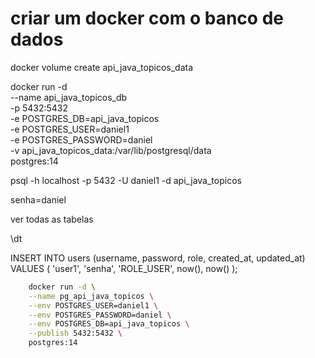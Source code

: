 # criar um docker com o banco de dados

docker volume create api_java_topicos_data

docker run -d \
  --name api_java_topicos_db \
  -p 5432:5432 \
  -e POSTGRES_DB=api_java_topicos \
  -e POSTGRES_USER=daniel1 \
  -e POSTGRES_PASSWORD=daniel \
  -v api_java_topicos_data:/var/lib/postgresql/data \
  postgres:14

psql -h localhost -p 5432 -U daniel1 -d api_java_topicos

senha=daniel

ver todas as tabelas

\dt

INSERT INTO users (username, password, role, created_at, updated_at)
VALUES (
  'user1',
  'senha',
  'ROLE_USER',
  now(),
  now()
);



```bash
    docker run -d \
    --name pg_api_java_topicos \
    --env POSTGRES_USER=daniel1 \
    --env POSTGRES_PASSWORD=daniel \
    --env POSTGRES_DB=api_java_topicos \
    --publish 5432:5432 \
    postgres:14
